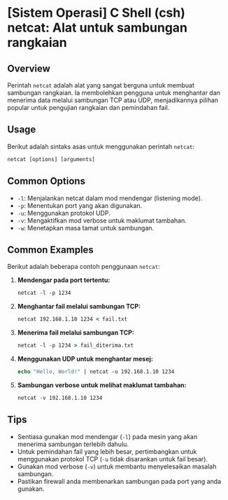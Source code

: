 # [Sistem Operasi] C Shell (csh) netcat: Alat untuk sambungan rangkaian

## Overview
Perintah `netcat` adalah alat yang sangat berguna untuk membuat sambungan rangkaian. Ia membolehkan pengguna untuk menghantar dan menerima data melalui sambungan TCP atau UDP, menjadikannya pilihan popular untuk pengujian rangkaian dan pemindahan fail.

## Usage
Berikut adalah sintaks asas untuk menggunakan perintah `netcat`:

```csh
netcat [options] [arguments]
```

## Common Options
- `-l`: Menjalankan netcat dalam mod mendengar (listening mode).
- `-p`: Menentukan port yang akan digunakan.
- `-u`: Menggunakan protokol UDP.
- `-v`: Mengaktifkan mod verbose untuk maklumat tambahan.
- `-w`: Menetapkan masa tamat untuk sambungan.

## Common Examples
Berikut adalah beberapa contoh penggunaan `netcat`:

1. **Mendengar pada port tertentu:**
   ```csh
   netcat -l -p 1234
   ```

2. **Menghantar fail melalui sambungan TCP:**
   ```csh
   netcat 192.168.1.10 1234 < fail.txt
   ```

3. **Menerima fail melalui sambungan TCP:**
   ```csh
   netcat -l -p 1234 > fail_diterima.txt
   ```

4. **Menggunakan UDP untuk menghantar mesej:**
   ```csh
   echo "Hello, World!" | netcat -u 192.168.1.10 1234
   ```

5. **Sambungan verbose untuk melihat maklumat tambahan:**
   ```csh
   netcat -v 192.168.1.10 1234
   ```

## Tips
- Sentiasa gunakan mod mendengar (`-l`) pada mesin yang akan menerima sambungan terlebih dahulu.
- Untuk pemindahan fail yang lebih besar, pertimbangkan untuk menggunakan protokol TCP (`-u` tidak disarankan untuk fail besar).
- Gunakan mod verbose (`-v`) untuk membantu menyelesaikan masalah sambungan.
- Pastikan firewall anda membenarkan sambungan pada port yang anda gunakan.